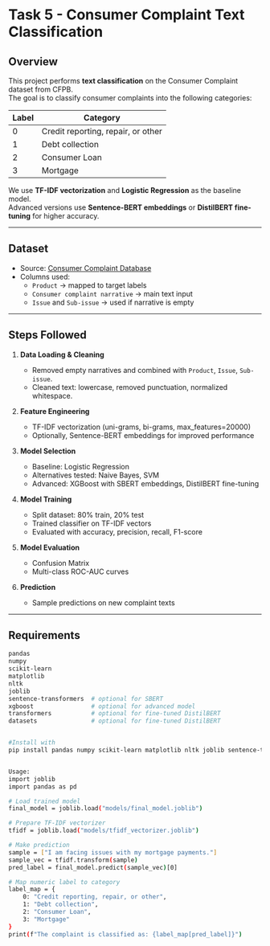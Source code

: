 # Task 5 - Consumer Complaint Text Classification

## Overview
This project performs **text classification** on the Consumer Complaint dataset from CFPB.  
The goal is to classify consumer complaints into the following categories:

| Label | Category |
|-------|---------|
| 0     | Credit reporting, repair, or other |
| 1     | Debt collection |
| 2     | Consumer Loan |
| 3     | Mortgage |

We use **TF-IDF vectorization** and **Logistic Regression** as the baseline model.  
Advanced versions use **Sentence-BERT embeddings** or **DistilBERT fine-tuning** for higher accuracy.

---

## Dataset
- Source: [Consumer Complaint Database](https://catalog.data.gov/dataset/consumer-complaint-database)  
- Columns used:
  - `Product` → mapped to target labels
  - `Consumer complaint narrative` → main text input
  - `Issue` and `Sub-issue` → used if narrative is empty

---

## Steps Followed

1. **Data Loading & Cleaning**
    - Removed empty narratives and combined with `Product`, `Issue`, `Sub-issue`.
    - Cleaned text: lowercase, removed punctuation, normalized whitespace.

2. **Feature Engineering**
    - TF-IDF vectorization (uni-grams, bi-grams, max_features=20000)
    - Optionally, Sentence-BERT embeddings for improved performance

3. **Model Selection**
    - Baseline: Logistic Regression
    - Alternatives tested: Naive Bayes, SVM
    - Advanced: XGBoost with SBERT embeddings, DistilBERT fine-tuning

4. **Model Training**
    - Split dataset: 80% train, 20% test
    - Trained classifier on TF-IDF vectors
    - Evaluated with accuracy, precision, recall, F1-score

5. **Model Evaluation**
    - Confusion Matrix
    - Multi-class ROC-AUC curves

6. **Prediction**
    - Sample predictions on new complaint texts

---

## Requirements

```bash
pandas
numpy
scikit-learn
matplotlib
nltk
joblib
sentence-transformers  # optional for SBERT
xgboost                # optional for advanced model
transformers           # optional for fine-tuned DistilBERT
datasets               # optional for fine-tuned DistilBERT


#Install with
pip install pandas numpy scikit-learn matplotlib nltk joblib sentence-transformers xgboost transformers datasets


Usage:
import joblib
import pandas as pd

# Load trained model
final_model = joblib.load("models/final_model.joblib")

# Prepare TF-IDF vectorizer
tfidf = joblib.load("models/tfidf_vectorizer.joblib")

# Make prediction
sample = ["I am facing issues with my mortgage payments."]
sample_vec = tfidf.transform(sample)
pred_label = final_model.predict(sample_vec)[0]

# Map numeric label to category
label_map = {
    0: "Credit reporting, repair, or other",
    1: "Debt collection",
    2: "Consumer Loan",
    3: "Mortgage"
}
print(f"The complaint is classified as: {label_map[pred_label]}")
